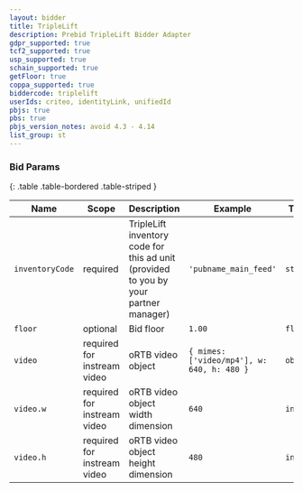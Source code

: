 ```yaml
---
layout: bidder
title: TripleLift
description: Prebid TripleLift Bidder Adapter
gdpr_supported: true
tcf2_supported: true
usp_supported: true
schain_supported: true
getFloor: true
coppa_supported: true
biddercode: triplelift
userIds: criteo, identityLink, unifiedId
pbjs: true
pbs: true
pbjs_version_notes: avoid 4.3 - 4.14
list_group: st
---
```


### Bid Params

{: .table .table-bordered .table-striped }

| Name            | Scope                        | Description                                                                          | Example                                    | Type     |
|-----------------|------------------------------|--------------------------------------------------------------------------------------|--------------------------------------------|----------|
| `inventoryCode` | required                     | TripleLift inventory code for this ad unit (provided to you by your partner manager) | `'pubname_main_feed'`                      | `string` |
| `floor`         | optional                     | Bid floor                                                                            | `1.00`                                     | `float`  |
| `video`         | required for instream video  | oRTB video object                                                                    | `{ mimes: ['video/mp4'], w: 640, h: 480 }` | `object` |
| `video.w`       | required for instream video  | oRTB video object width dimension                                                    | `640`                                      | `int`    |
| `video.h`       | required for instream video  | oRTB video object height dimension                                                   | `480`                                      | `int`    |

